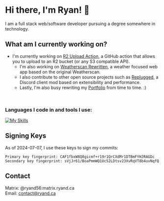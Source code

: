 # Hi there, I'm Ryan! 👋
I am a full stack web/software developer pursuing a degree somewhere in technology.

## What am I currently working on?
- I'm currently working on [R2 Upload Action](https://github.com/ryand56/r2-upload-action), a GitHub action that allows you to upload to an R2 bucket (or any S3 compatible API).
    - I'm also working on [Weatherscan Rewritten](https://github.com/ryand56/weatherscan-rewritten), a weather focused web app based on the original Weatherscan.
    - I also contribute to other open source projects such as [Replugged](https://github.com/replugged-org/replugged), a Discord client mod based on extensibility and performance.
    - Lastly, I'm also busy rewriting my [Portfolio](https://github.com/ryand56/portfolio) from time to time. :)
<br>

### Languages I code in and tools I use:
[![My Skills](https://skillicons.dev/icons?i=cs,cpp,net,ts,react,nextjs,gatsby,js,nodejs,electron,express,mongo,mysql,html,css,markdown,lua,java,androidstudio,vscode,visualstudio,git,github,githubactions,gitlab,docker,nix,linux,nginx,aws,gcp,azure,cloudflare,vercel,netlify,aftereffects,photoshop,stackoverflow,discord,twitter,linkedin,mastodon)](https://skillicons.dev/)

## Signing Keys
As of 2024-07-07, I use these keys to sign my commits:
```console
Primary key fingerprint: CAF1fbxW8Q8gicmf+r19r1QrCXdMr1DTBmFYHJRAGDc
Secondary key fingerprint: sVjJr61/BoaPmmWQ1Uc52LDtsv23XvRqVT8b4uvNqfQ
```

## Contact
Matrix: @ryand56:matrix.ryand.ca\
Email: contact@ryand.ca